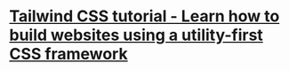 # [Tailwind CSS tutorial - Learn how to build websites using a utility-first CSS framework](https://themesberg.com/blog/tailwind-css/tutorial)